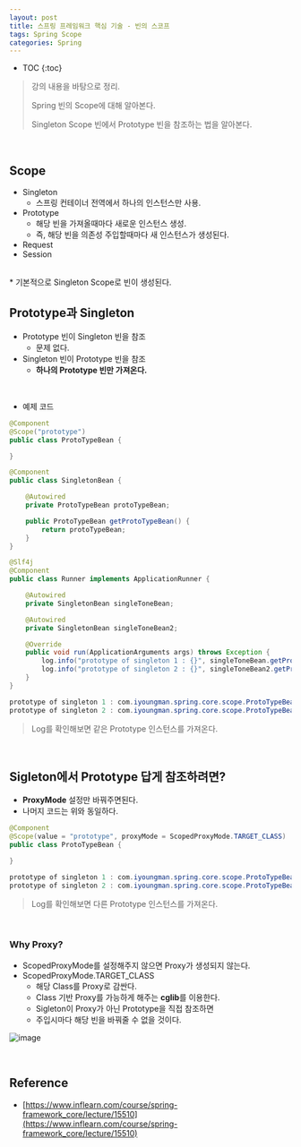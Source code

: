 ```yaml
---
layout: post
title: 스프링 프레임워크 핵심 기술 - 빈의 스코프
tags: Spring Scope
categories: Spring
---
```


* TOC
{:toc}
> 강의 내용을 바탕으로 정리.  
>
> Spring 빈의 Scope에 대해 알아본다. 
>
> Singleton Scope 빈에서 Prototype 빈을 참조하는 법을 알아본다.
  
<br>  

## Scope  
* Singleton
    * 스프링 컨테이너 전역에서 하나의 인스턴스만 사용.  
* Prototype
    * 해당 빈을 가져올때마다 새로운 인스턴스 생성.
    * 즉, 해당 빈을 의존성 주입할때마다 새 인스턴스가 생성된다.
* Request
* Session  
<br>
* 기본적으로 Singleton Scope로 빈이 생성된다.  

<br>

## Prototype과 Singleton
* Prototype 빈이 Singleton 빈을 참조
    * 문제 없다.
* Singleton 빈이 Prototype 빈을 참조
    * **하나의 Prototype 빈만 가져온다.**  

<br>  

* 예제 코드  

```java
@Component
@Scope("prototype")
public class ProtoTypeBean {

}

@Component
public class SingletonBean {

    @Autowired
    private ProtoTypeBean protoTypeBean;

    public ProtoTypeBean getProtoTypeBean() {
        return protoTypeBean;
    }
}

@Slf4j
@Component
public class Runner implements ApplicationRunner {

    @Autowired
    private SingletonBean singleToneBean;

    @Autowired
    private SingletonBean singleToneBean2;

    @Override
    public void run(ApplicationArguments args) throws Exception {
        log.info("prototype of singleton 1 : {}", singleToneBean.getProtoTypeBean());
        log.info("prototype of singleton 2 : {}", singleToneBean2.getProtoTypeBean());
    }
}
```

```java
prototype of singleton 1 : com.iyoungman.spring.core.scope.ProtoTypeBean@17ba57f0
prototype of singleton 2 : com.iyoungman.spring.core.scope.ProtoTypeBean@17ba57f0
```

> Log를 확인해보면 같은 Prototype 인스턴스를 가져온다.

<br>

## Sigleton에서 Prototype 답게 참조하려면?  
* **ProxyMode** 설정만 바꿔주면된다.
* 나머지 코드는 위와 동일하다.

```java
@Component
@Scope(value = "prototype", proxyMode = ScopedProxyMode.TARGET_CLASS)
public class ProtoTypeBean {

}
```

```java
prototype of singleton 1 : com.iyoungman.spring.core.scope.ProtoTypeBean@53ed80d3
prototype of singleton 2 : com.iyoungman.spring.core.scope.ProtoTypeBean@48e8c32a
```

> Log를 확인해보면 다른 Prototype 인스턴스를 가져온다.


<br>  

### Why Proxy?
* ScopedProxyMode를 설정해주지 않으면 Proxy가 생성되지 않는다.
* ScopedProxyMode.TARGET_CLASS
    * 해당 Class를 Proxy로 감싼다.
    * Class 기반 Proxy를 가능하게 해주는 **cglib**를 이용한다.
    * Sigleton이 Proxy가 아닌 Prototype을 직접 참조하면
    * 주입시마다 해당 빈을 바꿔줄 수 없을 것이다.  
  
![image](https://user-images.githubusercontent.com/25604495/82722857-51250780-9d05-11ea-86e0-942202e5a596.png)  

<br>  

## Reference
* [https://www.inflearn.com/course/spring-framework_core/lecture/15510](https://www.inflearn.com/course/spring-framework_core/lecture/15510)
